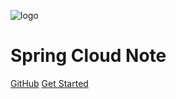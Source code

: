 ![logo](https://docsify.js.org/_media/icon.svg)

# Spring Cloud Note

[GitHub](https://github.com/llcoolrayray/spring-cloud.git)
[Get Started](eureka)
